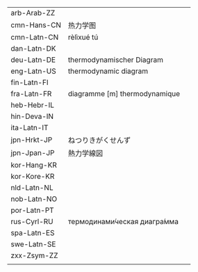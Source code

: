 | | | |
|-|-|-|
| arb-Arab-ZZ |  |  |
| cmn-Hans-CN | 热力学图 |  |
| cmn-Latn-CN | rèlìxué tú |  |
| dan-Latn-DK |  |  |
| deu-Latn-DE | thermodynamischer Diagram |  |
| eng-Latn-US | thermodynamic diagram |  |
| fin-Latn-FI |  |  |
| fra-Latn-FR | diagramme [m] thermodynamique |  |
| heb-Hebr-IL |  |  |
| hin-Deva-IN |  |  |
| ita-Latn-IT |  |  |
| jpn-Hrkt-JP | ねつりきがくせんず |  |
| jpn-Jpan-JP | 熱力学線図 |  |
| kor-Hang-KR |  |  |
| kor-Kore-KR |  |  |
| nld-Latn-NL |  |  |
| nob-Latn-NO |  |  |
| por-Latn-PT |  |  |
| rus-Cyrl-RU | термодинами́ческая диагра́мма |  |
| spa-Latn-ES |  |  |
| swe-Latn-SE |  |  |
| zxx-Zsym-ZZ |  |  |
|  |  |  |
